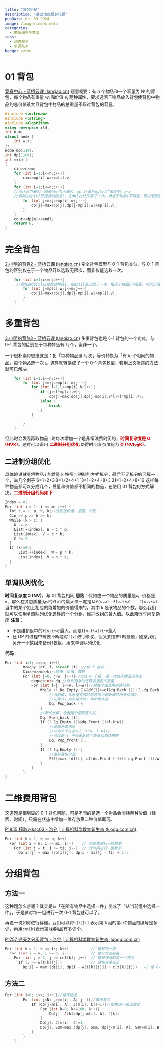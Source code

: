 ```yaml
---
title: "背包问题"
description: "基础动态规划问题"
pubDate: Oct 03 2024
image: /image/index.webp
categories:
  - 数据结构与算法
tags:
  - 动态规划
  - 单调队列
badge: zzcoe
---
```



# 01 背包
[竞赛中心 - 蓝桥云课 (lanqiao.cn)](https://www.lanqiao.cn/problems/1174/learning/?page=1&first_category_id=1&name=%E5%B0%8F%E6%98%8E%E7%9A%84%E8%83%8C%E5%8C%85)
题意概要：有 $n$ 个物品和一个容量为 $W$ 的背包，每个物品有重量 $w_i$ 和价值 $v_i$ 两种属性，要求选若干物品放入背包使背包中物品的总价值最大且背包中物品的总重量不超过背包的容量。
```cpp
#include <iostream>
#include <cstring>
#include <algorithm>
using namespace std;
int n,m;
struct node {
    int w,v;
};
node mp[110];
int dp[1100];
int main ()
{
    cin>>n>>m;
    for (int i=1;i<=n;i++){
        cin>>mp[i].w>>mp[i].v;
    }
    for (int i=1;i<=n;i++){
    //从大向下遍历，如果从小向大遍历，dp[x]会对dp[y]产生影响，x<y
    //例如在dp[x]已经放过物品i，在dp[y]处又放了一次，相当于物品i不限量，可以无限取
        for (int j=m;j>=mp[i].w;j--){
            dp[j]=max(dp[j],dp[j-mp[i].w]+mp[i].v);
        }
    }
    cout<<dp[m]<<endl;
    return 0;
}
```
# 完全背包
[2.小明的背包2 - 蓝桥云课 (lanqiao.cn)](https://www.lanqiao.cn/problems/1175/learning/?page=1&first_category_id=1&name=%E5%B0%8F%E6%98%8E%E7%9A%84%E8%83%8C%E5%8C%85)
完全背包模型与 0-1 背包类似，与 0-1 背包的区别仅在于一个物品可以选取无限次，而非仅能选取一次。
```cpp
    for (int i=1;i<=n;i++){
     //例如在dp[x]已经放过物品i，在dp[y]处又放了一次，相当于物品i不限量，可以无限取
        for (int j=mp[i].w;j<=m;j++){
            dp[j]=max(dp[j],dp[j-mp[i].w]+mp[i].v);
        }
    }
```
# 多重背包
[3.小明的背包3 - 蓝桥云课 (lanqiao.cn)](https://www.lanqiao.cn/problems/1176/learning/?page=1&first_category_id=1&name=%E5%B0%8F%E6%98%8E%E7%9A%84%E8%83%8C%E5%8C%85)
多重背包也是 0-1 背包的一个变式。与 0-1 背包的区别在于每种物品有 $k_i$ 个，而非一个。

一个很朴素的想法就是：把「每种物品选 $k_i$ 次」等价转换为「有 $k_i$ 个相同的物品，每个物品选一次」。这样就转换成了一个 0-1 背包模型，套用上文所述的方法就可已解决。
```cpp
    for (int i=1;i<=n;i++){
        for (int j=m;j>=mp[i].w;j--){
            for (int l=1;l<=mp[i].k;l++){
                if (j>=l*mp[i].w){
                    dp[j]=max(dp[j],dp[j-mp[i].w*l]+l*mp[i].v);
                }else {
                    break;
                }
            }

        }
    }
```
但此时会发现再取物品 i 时每次增加一个是非常浪费时间的，**<font color="#c00000">时间复杂度是 O (NVK)</font>**。这时可以采用 **<font color="#c00000">二进制分组优化</font>** 使得时间复杂度将为 **<font color="#c00000">O (NVlogK)</font>**。
## 二进制分组优化
具体地说就是将物品 i 的数量 k 按照二进制的方式拆分，最后不足拆分的另算一个，举几个例子
	6=1+2+3
	8=1+2+4+1
	18=1+2+4+8+3
	31=1+2+4+8+16
这样每种物品都可以分成几个，质量和价值都不相同的物品，在使用 01 背包的方式解决，**<font color="#c00000">二进制分组代码如下</font>**
```cpp
Index = 0;
For (int i = 1; i <= m; i++) {
  Int c = 1, p, h, k;//分别是价值，重量，个数
  Cin >> p >> h >> k;
  While (k > c) {
    K -= c;
    List[++index]. W = c * p;
    List[index]. V = c * h;
    C *= 2;
  }
  If (k!=0){
	  List[++index]. W = p * k;
	  List[index]. V = h * k;
  }
}
```

## 单调队列优化

**时间复杂度 O (NV)**，与 01 背包相同
**思路**：假如由一个物品的质量是`w`，价格是`m`。那么在背包质量为`v`时`f[v]`的最大值一定是从`f[v-w], f[v-2*w]... F[v-k*w]`当中的某个加上相应的能增加的价值得来的，其中 k 是该物品的个数。那么我们就可以使用单调队列优化这样的一个分组，维护改组的最大值。以此降低时间复杂度
**注意**：
- 不是维护组中的`f[v-i*w]`最大，而是`f[v-i*w]+i*m`最大
- 在 DP 的过程中需要不断地对`f[v]`进行修改，但又要维护`f`的最值，随意我们另开一个数组来备份`f`数组，用来单调队列优化

**代码**：
```cpp
For (int i=1; i<=n; i++){
		Memcpy (df, f, sizeof (f));//将 f 备份
		Cin>>w>>m>>k;//质量，价值，数量
		For (int j=0; j<w; j++){//分成 w 个组, 第一次放入物品的状态
			deque<int> dq;//队列存放的是背包当前的质量
			For (int l=j; l<=v; l+=w){//对每个组使用单调队列
				While (! Dq.Empty ()&&df[l]>=df[dq.Back ()]+(l-dq.Back ())/w*m){
					//当前值，比队尾存放的状态加上能新增的所有价值后
					//还要大，则队尾出队，维护最大值
					Dq. Pop_back ();
				}
				//新的优解，也就是价值更高入队
				Dq. Push_back (l);
				If (! Dq.Empty ()&&dq.Front ()<l-k*w){
					//过期元素出队
					//队列头不在窗口[l-k*w, l-w]内，
					//也就是 l 不会是从这个质量状态过来的
					Dq. Pop_front ();
				}
				If (! Dq.Empty ()){
					//更新背包价值
					F[l]=max (df[l], df[dq.Front ()]+(l-dq.Front ())/w*m);
				}
			}
		}
}
```



# 二维费用背包
这道题是很明显的 0-1 背包问题，可是不同的是选一个物品会消耗两种价值（经费、时间），只需在状态中增加一维存放第二种价值即可。

[P1855 榨取kkksc03 - 洛谷 | 计算机科学教育新生态 (luogu.com.cn)](https://www.luogu.com.cn/problem/P1855)
```cpp
For (int k = 1; k <= n; k++)
  For (int i = m; i >= mi; i--)    // 对经费进行一层枚举
    For (int j = t; j >= ti; j--)  // 对时间进行一层枚举
      Dp[i][j] = max (dp[i][j], dp[i - mi][j - ti] + 1);
```


# 分组背包

## 方法一
这种题怎么想呢？其实是从「在所有物品中选择一件」变成了「从当前组中选择一件」，于是就对每一组进行一次 0-1 背包就可以了。

再说一说如何进行存储。我们可以将`t[k][i]` 表示第 `k` 组的第`i`件物品的编号是多少，再用`cnt[k]`表示第`k`组物品有多少个。

[P1757 通天之分组背包 - 洛谷 | 计算机科学教育新生态 (luogu.com.cn)](https://www.luogu.com.cn/problem/P1757)
```cpp
For (int k = 1; k <= ts; k++)          // 循环每一组
  For (int i = m; i >= 0; i--)         // 循环背包容量
    For (int j = 1; j <= cnt[k]; j++)  // 循环该组的每一个物品
      If (i >= w[t[k][j]])             // 背包容量充足
        Dp[i] = max (dp[i], dp[i - w[t[k][j]]] + c[t[k][j]]);  // 像 0-1 背包一样状态转移
```

## 方法二
```cpp
For (int i=0; i<k; i++){//循环物品
        For (int j=N; j>=m[i]. A; j--){//循环背包
            If (dp[j-m[i]. A]. J[m[i]. C]!=1){//如果这一组没放过
                For (int k=0; k<=100; k++){
                    Dp[j]. J[k]=dp[j-m[i]. A]. J[k];
                }
                Dp[j]. J[m[i]. C]=1;
                Dp[j]. Sum=max (dp[j]. Sum, dp[j-m[i]. A]. Sum+m[i]. B);
            }
        }
    }
```